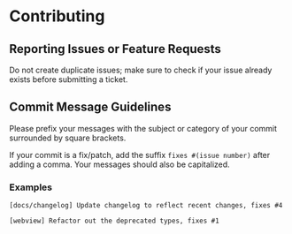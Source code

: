 # Contributing

## Reporting Issues or Feature Requests

Do not create duplicate issues; make sure to check if your issue already exists before submitting a ticket.

## Commit Message Guidelines

Please prefix your messages with the subject or category of your commit surrounded by square brackets.

If your commit is a fix/patch, add the suffix `fixes #(issue number)` after adding a comma. Your messages should also be capitalized.

### Examples

```
[docs/changelog] Update changelog to reflect recent changes, fixes #4
```

```
[webview] Refactor out the deprecated types, fixes #1
```
